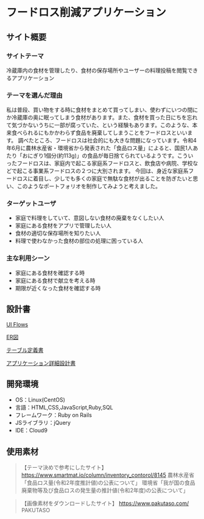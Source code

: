 # フードロス削減アプリケーション

## サイト概要
### サイトテーマ
冷蔵庫内の食材を管理したり、食材の保存場所やユーザーの料理投稿を閲覧できるアプリケーション

### テーマを選んだ理由
私は普段、買い物をする時に食材をまとめて買ってしまい、使わずにいつの間にか冷蔵庫の奥に眠ってしまう食材があります。また、食材を買った日にちを忘れて気づかないうちに一部が腐っていた、という経験もあります。このような、本来食べられるにもかかわらず食品を廃棄してしまうことをフードロスといいます。
調べたところ、フードロスは社会的にも大きな問題になっています。令和4年6月に農林水産省・環境省から発表された「食品ロス量」によると、国民1人あたり「おにぎり1個分(約113g)」の食品が毎日捨てられているようです。こういったフードロスは、家庭内で起こる家庭系フードロスと、飲食店や病院、学校などで起こる事業系フードロスの２つに大別されます。
今回は、身近な家庭系フードロスに着目し、少しでも多くの家庭で無駄な食材が出ることを防ぎたいと思い、このようなポートフォリオを制作してみようと考えました。

### ターゲットユーザ
- 家庭で料理をしていて、意図しない食材の廃棄をなくしたい人
- 家庭にある食材をアプリで管理したい人
- 食材の適切な保存場所を知りたい人
- 料理で使わなかった食材の部位の処理に困っている人

### 主な利用シーン
- 家庭にある食材を確認する時
- 家庭にある食材で献立を考える時
- 期限が近くなった食材を確認する時

## 設計書
[UI Flows](https://drive.google.com/file/d/1uiL7TqWViOR0nzY4sugj5QlWFZXiav7J/view?usp=drive_link)

[ER図](https://drive.google.com/file/d/17lmfhWGFAUmzMXbrTdUL4HLAeWpcPvIy/view?usp=drive_link)

[テーブル定義書](https://docs.google.com/spreadsheets/d/1rhhU0VLhET9IMV2jJHhBceQUkXehiRz9yDxAB-JWMqU/edit?gid=962421107#gid=962421107)

[アプリケーション詳細設計書](https://docs.google.com/spreadsheets/d/1d_uCl3hqw7sqjtPTAvEb3vX2K_Y-PJhUbUdWgSiwiC8/edit?gid=549108681#gid=549108681)

## 開発環境
- OS：Linux(CentOS)
- 言語：HTML,CSS,JavaScript,Ruby,SQL
- フレームワーク：Ruby on Rails
- JSライブラリ：jQuery
- IDE：Cloud9

## 使用素材
>【テーマ決めで参考にしたサイト】
>https://www.smartmat.io/column/inventory_contorol/8145
>農林水産省「食品ロス量(令和2年度推計値)の公表について」
>環境省「我が国の食品廃棄物等及び食品ロスの発生量の推計値(令和2年度)の公表について」

>【画像素材をダウンロードしたサイト】
>https://www.pakutaso.com/
>PAKUTASO